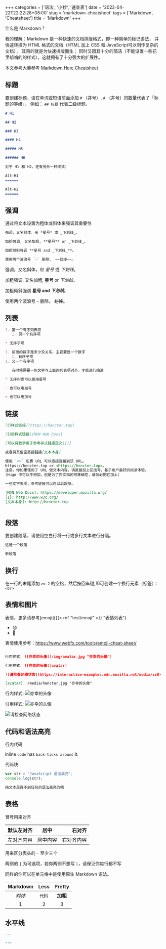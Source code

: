 +++
categories = ['语法', '小抄', '速查表']
date = '2022-04-22T22:22:28+08:00'
slug = 'markdown-cheatsheet'
tags = ['Markdown', 'Cheatsheet']
title = 'Markdown'
+++

什么是 Markdown？

我的理解：Markdown 是一种快速的文档排版格式，即一种简单的标记语法，
并快速转换为 HTML 格式的文档（HTML 加上 CSS 和 JavaScript可以制作复杂的文档），
其目的就是为快速排版而生；
同时又因其十分的简洁（不能设置一些花里胡哨的的样式），这就拥有了十分强大的扩展性。

本文参考大量参考 [Markdown Here Cheatsheet]

[Markdown Here Cheatsheet]:https://github.com/adam-p/markdown-here/wiki/Markdown-Here-Cheatsheet

## 标题

要创建标题，请在单词或短语前面添加 `#` （井号）, `#` （井号）的数量代表了「标题的等级」，
例如： `## 标题` 代表二级标题。

```markdown
# H1

## H2

### H3

#### H4

##### H5

###### H6

对于 H1 和 H2，还有另外一种样式:

Alt-H1
======

Alt-H2
======
```

## 强调

通过将文本设置为粗体或斜体来强调其重要性

```markdown
强调，又名斜体，带 *星号* 或 _下划线_。

加粗强调, 又名加粗, **星号** or _下划线_。

加粗倾斜强调 **星号 and _下划线_**。

使用两个波浪号 `~` 删除， ~~划掉~~。
```

强调，又名斜体，带 *星号* 或 *下划线*。

加粗强调, 又名加粗, **星号** or *下划线*。

加粗倾斜强调 **星号 and *下划线***。

使用两个波浪号 `~` 删除， ~~划掉~~。

## 列表

```markdown
1. 第一个有序列表项
   1. 另一个有序项

* 无序子项

1. 前面的数字是多少没关系，主要要是一个数字
   1. 有序子项
1. 又一个有序项

   有时候需要一些文字与上面的列表项对齐，才能进行缩进

* 无序列表可以使用星号

- 也可以用减号

+ 也可以用加号
```

## 链接

```markdown
[行样式链接](https://hencter.top)

[引用样式链接][MDN Web Docs]

[可以将数字用于参考样式链接定义][1]

或者将其留空直接链接[文本本身]

使用 `<>` 包裹 URL 可以直接连接到该 URL。
https://hencter.top or <https://hencter.top>。
注意，你如果使用了 URL 做文本内容，请直接加上花括号，基于用户最好的阅读体验。
(Hugo 中可以不用加，但是为了你文档的可移植性，请务必把它加上)

一些文字表明，参考链接可以在以后跟随。

[MDN Web Docs]: https://developer.mozilla.org/
[1]: http://www.w3c.org/
[文本本身]: http://hencter.top
```

```html

```

## 段落

要创建段落，请使用空白行将一行或多行文本进行分隔。

```markdown
这是一个段落

新段落
```

## 换行

在一行的末尾添加 `>= 2` 的空格，然后按回车键,即可创建一个换行元素（标签）：`<br>`

## 表情和图片

表情，更多请参考[emoji]({{< ref "test/emoji" >}} "表情列表")

- :smile:
- :lying_face:

表情使用参考：<https://www.webfx.com/tools/emoji-cheat-sheet/>

```markdown

行内样式: ![亦幸的头像](/img/avatar.jpg "亦幸的头像")

引用样式: ![亦幸的头像][avatar]

![请检查网络状态](https://interactive-examples.mdn.mozilla.net/media/cc0-images/elephant-660-480.jpg "夕阳下的大象")

[avatar]: /media/hencter.jpg "亦幸的头像"
```

行内样式: ![亦幸的头像](/media/hencter.jpg "图片资源引用错误")

引用样式: ![亦幸的头像][avatar]

![请检查网络状态](https://interactive-examples.mdn.mozilla.net/media/cc0-images/elephant-660-480.jpg "夕阳下的大象")

[avatar]: /media/hencter.jpg "亦幸的头像"

## 代码和语法高亮

行内代码

Inline `code` has `back-ticks around` it.

代码块

```javascript
var str = "JavaScript 语法高亮";
console.log(str);
```

```txt
纯文本是得不到任何的语法高亮的哦
```

## 表格

冒号用来对齐

| 默认左对齐 |   居中   |     右对齐 |
| ---------- | :------: | ---------: |
| 左对齐内容 | 居中内容 | 右对齐内容 |

用来区分表头的 `-` 至少三个

两侧的 `|` 为可选项，若你两侧不想写 `|`，请保证你每行都不写

同样的你可以在单元格中是使用原生 Markdown 语法。

| Markdown |  Less  |  Pretty  |
| :------: | :----: | :------: |
|  *斜体*  | `代码` | **加粗** |
|    1     |   2    |    3     |

## 水平线

```markdown
---

***
```
